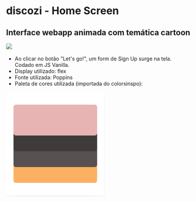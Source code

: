 # discozi - Home Screen
## Interface webapp animada com temática cartoon

![](discozipage/ezgif.com-gif-maker.gif)

- Ao clicar no botão "Let's go!", um form de Sign Up surge na tela. Codado em JS Vanilla.
- Display utilizado: flex
- Fonte utilizada: Poppins
- Paleta de cores utilizada (importada do colorsinspo):

![](discozipage/colorpallete.png)
